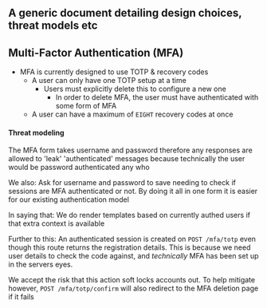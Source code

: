 A generic document detailing design choices, threat models etc
---

## Multi-Factor Authentication (MFA)

- MFA is currently designed to use TOTP & recovery codes
  - A user can only have one TOTP setup at a time
    - Users must explicitly delete this to configure a new one
      - In order to delete MFA, the user must have authenticated with some form of MFA
  - A user can have a maximum of `EIGHT` recovery codes at once

#### Threat modeling

The MFA form takes username and password therefore any responses are allowed to 'leak' 'authenticated' messages because technically the user would be password authenticated any who

We also:
  Ask for username and password to save needing to check if sessions are MFA authenticated or not. By doing it all in one form it is easier for our existing authentication model

In saying that:
  We do render templates based on currently authed users if that extra context is available

Further to this:
  An authenticated session is created on `POST /mfa/totp` even though this route returns the registration details. This is because we need user details to check the code against, and *technically* MFA has been set up in the servers eyes.

  We accept the risk that this action soft locks accounts out. To help mitigate however, `POST /mfa/totp/confirm` will also redirect to the MFA deletion page if it fails